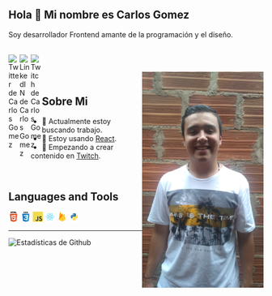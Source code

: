 ## Hola 👋 Mi nombre es Carlos Gomez

Soy desarrollador Frontend amante de la programación y el diseño.

<br/>

<a href="https://twitter.com/carandev">
<img align="left" alt="Twitter de Carlos Gomez" width="22px" src="https://icongr.am/fontawesome/twitter.svg?size=128&color=70c8ff" />
</a>
<a href="https://linkedin.com/in/carandev">
<img align="left" alt="LinkedIN de Carlos Gomez" width="22px" src="https://icongr.am/fontawesome/linkedin.svg?size=128&color=70c8ff" />
</a>
<a href="https://twitch.tv/carandev">
<img align="left" alt="Twitch de Carlos Gomez" width="22px" src="https://icongr.am/fontawesome/twitch.svg?size=128&color=70c8ff" />
</a>

<br/>

<br />

<img align="right" alt="GIF" src="./assets/profile.jpg" width="240px" />

<br />

## Sobre Mi

- 🔭 Actualmente estoy buscando trabajo.
- 🌱 Estoy usando [React](https://reactjs.org).
- 💬 Empezando a crear contenido en [Twitch](https://twitch.gonzalopozzo.com).

<br />

## Languages and Tools
<code><img height="20" src="https://raw.githubusercontent.com/github/explore/80688e429a7d4ef2fca1e82350fe8e3517d3494d/topics/html/html.png"></code>
<code><img height="20" src="https://raw.githubusercontent.com/github/explore/80688e429a7d4ef2fca1e82350fe8e3517d3494d/topics/css/css.png"></code>
<code><img height="20" src="https://raw.githubusercontent.com/github/explore/80688e429a7d4ef2fca1e82350fe8e3517d3494d/topics/javascript/javascript.png"></code>
<code><img height="20" src="https://raw.githubusercontent.com/github/explore/80688e429a7d4ef2fca1e82350fe8e3517d3494d/topics/react/react.png"></code>
<code><img height="20" src="https://raw.githubusercontent.com/github/explore/80688e429a7d4ef2fca1e82350fe8e3517d3494d/topics/firebase/firebase.png"></code>
<code><img height="20" src="https://raw.githubusercontent.com/github/explore/80688e429a7d4ef2fca1e82350fe8e3517d3494d/topics/python/python.png"></code>

---

![Estadísticas de Github](https://github-readme-stats.vercel.app/api?username=carandev&show_icons=true&hide_border=true)
